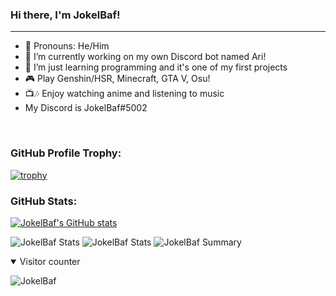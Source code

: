### Hi there, I'm JokelBaf!
---
- 👤 Pronouns: He/Him
- 🔭 I’m currently working on my own Discord bot named Ari!
- 🌱 I’m just learning programming and it's one of my first projects
- 🎮 Play Genshin/HSR, Minecraft, GTA V, Osu!
- 📺🎶 Enjoy watching anime and listening to music
- My Discord is JokelBaf#5002

&nbsp;
### GitHub Profile Trophy:
[![trophy](https://github-profile-trophy.vercel.app/?username=jokelbaf&theme=radical)](https://github.com/ryo-ma/github-profile-trophy)

### GitHub Stats:

[![JokelBaf's GitHub stats](https://github-readme-stats.vercel.app/api?username=JokelBaf&count_private=true&theme=dracula)](https://github.com/anuraghazra/github-readme-stats)

![JokelBaf Stats](https://github-profile-summary-cards.vercel.app/api/cards/repos-per-language?username=jokelbaf&theme=monokai)
![JokelBaf Stats](https://github-profile-summary-cards.vercel.app/api/cards/most-commit-language?username=jokelbaf&theme=monokai)
![JokelBaf Summary](https://github-profile-summary-cards.vercel.app/api/cards/profile-details?username=jokelbaf&theme=monokai)

<details open>
<summary>Visitor counter</summary>

![JokelBaf](https://count.getloli.com/get/@jokelbaf?theme=rule34)

</details>
